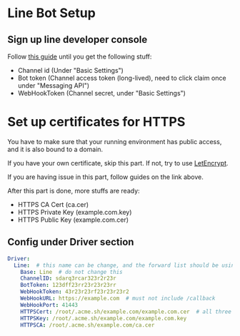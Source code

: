 # Line Bot Setup

## Sign up line developer console

Follow [this guide](https://cloud.google.com/dialogflow/docs/integrations/line) until you get the following stuff:

- Channel id (Under "Basic Settings")
- Bot token (Channel access token (long-lived), need to click claim once under "Messaging API")
- WebHookToken (Channel secret, under "Basic Settings")

# Set up certificates for HTTPS

You have to make sure that your running environment has public access, and it is also bound to a domain.

If you have your own certificate, skip this part. If not, try to use [LetEncrypt](https://github.com/acmesh-official/acme.sh).

If you are having issue in this part, follow guides on the link above.

After this part is done, more stuffs are ready:

- HTTPS CA Cert (ca.cer)
- HTTPS Private Key (example.com.key)
- HTTPS Public Key  (example.com.cer)

## Config under Driver section

```yaml
Driver:
  Line:  # this name can be change, and the forward list should be using this name
    Base: Line  # do not change this
    ChannelID: sdarq3rcar323r2r23r
    BotToken: 123dff23rr23r23r23rr
    WebHookToken: 43r23r23rf23r23r23r2
    WebHookURL: https://example.com  # must not include /callback
    WebHookPort: 41443
    HTTPSCert: /root/.acme.sh/example.com/example.com.cer  # all three are full path
    HTTPSKey: /root/.acme.sh/example.com/example.com.key
    HTTPSCA: /root/.acme.sh/example.com/ca.cer
```